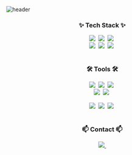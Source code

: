 <!--타이틀 부분-->

![header](https://capsule-render.vercel.app/api?type=transparent&color=white&height=300&section=header&text=%20shim's&fontSize=150&fontColor=#f5f5f5)

<!--내용 부분-->
<h3 align="center">✨ Tech Stack ✨</h3>
<div align="center">
  <img src="https://img.shields.io/badge/python-20232a.svg?style=for-the-badge&logo=PYTHON&logoColor=61DAFB" />&nbsp
  <img src="https://img.shields.io/badge/mysql-F7DF1E.svg?style=for-the-badge&logo=postgresql&logoColor=20232a" />&nbsp
  <img src="https://img.shields.io/badge/postgresql-E34F26.svg?style=for-the-badge&logo=mysql&logoColor=white" />&nbsp
</div>

<div align="center">
  <img src="https://img.shields.io/badge/tableau-DB7093?style=for-the-badge&logo=tableau&logoColor=ffd35b" />&nbsp
  <img src="https://img.shields.io/badge/powerbi-1daabb.svg?style=for-the-badge&logo=powerbi&logoColor=white" />&nbsp
  <img src="https://img.shields.io/badge/looker-1572B6.svg?style=for-the-badge&logo=looker&logoColor=white" />&nbsp
</div>

<br>

<h3 align="center">🛠 Tools 🛠</h3>
<div align="center">
  <img src="https://img.shields.io/badge/git-F05033.svg?style=for-the-badge&logo=git&logoColor=white" />&nbsp
  <img src="https://img.shields.io/badge/github-181717.svg?style=for-the-badge&logo=github&logoColor=white" />&nbsp
  <img src="https://img.shields.io/badge/Notion-F3F3F3.svg?style=for-the-badge&logo=notion&logoColor=black" />&nbsp
</div>

<div align="center">
  <img src="https://img.shields.io/badge/bigquery-08253c.svg?style=for-the-badge&logo=googlebigquery&logoColor=37abff" />&nbsp
  <img src="https://img.shields.io/badge/airflow-F24E1E.svg?style=for-the-badge&logo=apacheairflow&logoColor=white" />&nbsp
</div>

<br>

<div align="center">
  <img src="https://img.shields.io/badge/VSCode-2C2C32.svg?style=for-the-badge&logo=visual-studio-code&logoColor=22ABF3" />&nbsp
  <img src="https://img.shields.io/badge/jupyter-2C2C32.svg?style=for-the-badge&logo=jupyter&logoColor=F37726" />&nbsp
  <img src="https://img.shields.io/badge/colab-2C2C32.svg?style=for-the-badge&logo=googlecolab&logoColor=F37726" />&nbsp

</div>

<br>

<h3 align="center">📫 Contact 📫</h3>
<div align="center">
  <a href="mailto:shim0908@gmail.com">
    <img
      src="https://img.shields.io/badge/shim0908@gmail.com-D14836?style=for-the-badge&logo=gmail&logoColor=white"/>&nbsp
  </a>
</div>




<!--
**shim0908/shim0908** is a ✨ _special_ ✨ repository because its `README.md` (this file) appears on your GitHub profile.

Here are some ideas to get you started:

- 🔭 I’m currently working on ...
- 🌱 I’m currently learning ...
- 👯 I’m looking to collaborate on ...
- 🤔 I’m looking for help with ...
- 💬 Ask me about ...
- 📫 How to reach me: ...
- 😄 Pronouns: ...
- ⚡ Fun fact: ...
-->
